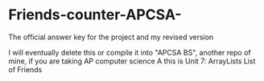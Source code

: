 # Friends-counter-APCSA-
The official answer key for the project and my revised version

I will eventually delete this or compile it into "APCSA BS", another repo of mine, if you are taking AP computer science A 
this is Unit 7: ArrayLists List of Friends
